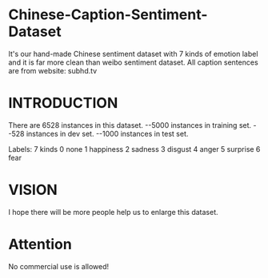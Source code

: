 # Chinese-Caption-Sentiment-Dataset
It's our hand-made Chinese sentiment dataset with 7 kinds of emotion label and it is far more clean than weibo sentiment dataset.
All caption sentences are from website: subhd.tv

# INTRODUCTION
There are 6528 instances in this dataset.
--5000 instances in training set.
--528 instances in dev set.
--1000 instances in test set.

Labels: 7 kinds
0 none 
1 happiness 
2 sadness 
3 disgust 
4 anger 
5 surprise 
6 fear

# VISION
I hope there will be more people help us to enlarge this dataset.

# Attention
No commercial use is allowed!
